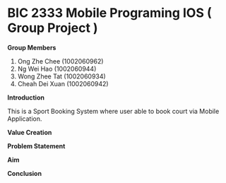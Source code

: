 
# BIC 2333 Mobile Programing IOS ( Group Project )


**Group Members**
1) Ong Zhe Chee (1002060962)
2) Ng Wei Hao (1002060944)
3) Wong Zhee Tat (1002060934)
4) Cheah Dei Xuan (1002060942)

**Introduction**

This is a Sport Booking System where user able to book court via Mobile Application.

**Value Creation**

**Problem Statement**

**Aim**

**Conclusion**
